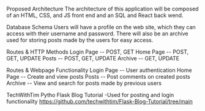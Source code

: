 Proposed Architecture
The architecture of this application will be composed of an HTML, CSS, and JS front end and an SQL and React back wend.

Database Schema
Users will have a profile on the web site, which they can access with their username and password. There will also be an archive used for storing posts made by the users for easy access.

Routes & HTTP Methods
Login Page -- POST, GET
Home Page -- POST, GET, UPDATE
Posts -- POST, GET, UPDATE
Archive -- GET, UPDATE

Routes & Webpage Functionality
Login Page -- User authentication
Home Page -- Create and view posts
Posts -- Post comments on created posts
Archive -- View and search for posts made by previous users

TechWithTim Pytho Flask Blog Tutorial
  -Used for posting and login functionality
  https://github.com/techwithtim/Flask-Blog-Tutorial/tree/main
